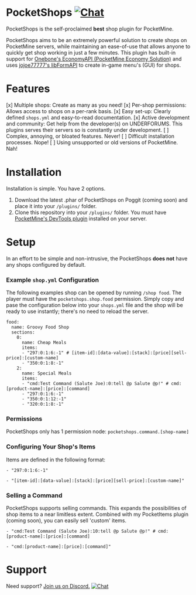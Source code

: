 # PocketShops [![Chat](https://img.shields.io/badge/chat-on%20discord-7289da.svg)](https://invite.gg/underforums)
PocketShops is the self-proclaimed **best** shop plugin for PocketMine.

PocketShops aims to be an extremely powerful solution to create shops on PocketMine servers, while maintaining an ease-of-use that allows anyone to quickly get shop working in just a few minutes. This plugin has built-in support for [Onebone's EconomyAPI (PocketMine Economy Solution)](https://github.com/onebone/EconomyS) and uses [jojoe77777's libFormAPI](https://github.com/jojoe77777/FormAPI) to create in-game menu's (GUI) for shops.

# Features
[x] Multiple shops: Create as many as you need!
[x] Per-shop permissions: Allows access to shops on a per-rank basis.
[x] Easy set-up: Clearly defined `shops.yml` and easy-to-read documentation.
[x] Active development and community: Get help from the developer(s) on UNDERFORUMS. This plugins serves their servers so is constantly under development.
[ ] Complex, annoying, or bloated features. Never!
[ ] Difficult installation processes. Nope!
[ ] Using unsupported or old versions of PocketMine. Nah!

# Installation
Installation is simple. You have 2 options.
1. Download the latest .phar of PocketShops on Poggit (coming soon) and place it into your `/plugins/` folder.
2. Clone this repository into your `/plugins/` folder. You must have [PocketMine's DevTools plugin](https://poggit.pmmp.io/p/DevTools) installed on your server.

# Setup
In an effort to be simple and non-intrusive, the PocketShops **does not** have any shops configured by default.

### Example `shop.yml` Configuration
The following examples shop can be opened by running `/shop food`. The player must have the `pocketshops.shop.food` permission. Simply copy and pase the configuration below into your `shops.yml` file and the shop will be ready to use instantly; there's no need to reload the server.
```
food:
  name: Groovy Food Shop
  sections:
    0:
      name: Cheap Meals
      items:
      - "297:0:1:6:-1" # [item-id]:[data-value]:[stack]:[price][sell-price]:[custom-name]
      - "350:0:1:8:-1"
    2:
      name: Special Meals
      items:
      - "cmd:Test Command (Salute Joe):0:tell @p Salute @p!" # cmd:[product-name]:[price]:[command]
      - "297:0:1:6:-1"
      - "350:0:1:12:-1"
      - "320:0:1:8:-1"
```

### Permissions
PocketShops only has 1 permission node: `pocketshops.command.[shop-name]`

### Configuring Your Shop's Items
Items are defined in the following format:
```
- "297:0:1:6:-1"
```
```
- "[item-id]:[data-value]:[stack]:[price][sell-price]:[custom-name]"
```

### Selling a Command
PocketShops supports selling commands. This expands the possibilities of shop items to a near limitless extent. Combined with my PocketItems plugin (coming soon), you can easily sell 'custom' items.
```
- "cmd:Test Command (Salute Joe):10:tell @p Salute @p!" # cmd:[product-name]:[price]:[command]
```
```
- "cmd:[product-name]:[price]:[command]"
```

# Support
Need support? [Join us on Discord.](https://invite.gg/underforums/) [![Chat](https://img.shields.io/badge/chat-on%20discord-7289da.svg)](https://invite.gg/underforums)